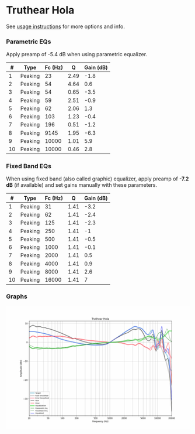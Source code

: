 # Truthear Hola
See [usage instructions](https://github.com/jaakkopasanen/AutoEq#usage) for more options and info.

### Parametric EQs
Apply preamp of -5.4 dB when using parametric equalizer.

|   # | Type    |   Fc (Hz) |    Q |   Gain (dB) |
|-----|---------|-----------|------|-------------|
|   1 | Peaking |        23 | 2.49 |        -1.8 |
|   2 | Peaking |        54 | 4.64 |         0.6 |
|   3 | Peaking |        54 | 0.65 |        -3.5 |
|   4 | Peaking |        59 | 2.51 |        -0.9 |
|   5 | Peaking |        62 | 2.06 |         1.3 |
|   6 | Peaking |       103 | 1.23 |        -0.4 |
|   7 | Peaking |       196 | 0.51 |        -1.2 |
|   8 | Peaking |      9145 | 1.95 |        -6.3 |
|   9 | Peaking |     10000 | 1.01 |         5.9 |
|  10 | Peaking |     10000 | 0.46 |         2.8 |

### Fixed Band EQs
When using fixed band (also called graphic) equalizer, apply preamp of **-7.2 dB** (if available) and set gains manually with these parameters.

|   # | Type    |   Fc (Hz) |    Q |   Gain (dB) |
|-----|---------|-----------|------|-------------|
|   1 | Peaking |        31 | 1.41 |        -3.2 |
|   2 | Peaking |        62 | 1.41 |        -2.4 |
|   3 | Peaking |       125 | 1.41 |        -2.3 |
|   4 | Peaking |       250 | 1.41 |        -1   |
|   5 | Peaking |       500 | 1.41 |        -0.5 |
|   6 | Peaking |      1000 | 1.41 |        -0.1 |
|   7 | Peaking |      2000 | 1.41 |         0.5 |
|   8 | Peaking |      4000 | 1.41 |         0.9 |
|   9 | Peaking |      8000 | 1.41 |         2.6 |
|  10 | Peaking |     16000 | 1.41 |         7   |

### Graphs
![](./Truthear%20Hola.png)
